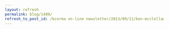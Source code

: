 ```yaml
---
layout: refresh
permalink: blog/1489/
refresh_to_post_id: /bcorma on-line newsletter/2013/09/11/ken-mcclelland-president-of-bcorma-meets-minister-stone-to-talk-trails
---
```

